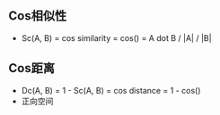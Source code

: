 ## Cos相似性
- Sc(A, B) = cos similarity = cos() = A dot B / |A| / |B|
## Cos距离
- Dc(A, B) = 1 - Sc(A, B) = cos distance = 1 - cos()
- 正向空间
